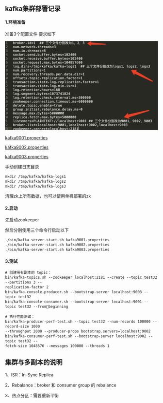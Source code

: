 ## kafka集群部署记录

#### 1.环境准备

准备3个配置文件  要求如下

![image-20211219215347716](集群部署/image-20211219215347716.png)

[kafka9001.properties](kafka9001.properties)

[kafka9002.properties](kafka9002.properties)

[kafka9003.properties](kafka9003.properties)

手动创建日志目录

```shell
mkdir /tmp/kafka/kafka-logs1
mkdir /tmp/kafka/kafka-logs2
mkdir /tmp/kafka/kafka-logs3
```



清理zk上所有数据，也可以使用单机部署的zk



#### 2.启动

先启动zookeeper

然后分别使用三个命令行启动以下

```shell
./bin/kafka-server-start.sh kafka9001.properties 
./bin/kafka-server-start.sh kafka9002.properties 
./bin/kafka-server-start.sh kafka9003.properties 
```



#### 3.测试

```shell
# 创建带有副本的 topic：
bin/kafka-topics.sh --zookeeper localhost:2181 --create --topic test32 --partitions 3 --
replication-factor 2
bin/kafka-console-producer.sh --bootstrap-server localhost:9003 --topic test32
bin/kafka-console-consumer.sh --bootstrap-server localhost:9001 --topic test32 --frombeginning

# 执行性能测试：
bin/kafka-producer-perf-test.sh --topic test32 --num-records 100000 --record-size 1000 
--throughput 2000 --producer-props bootstrap.servers=localhost:9002
bin/kafka-consumer-perf-test.sh --bootstrap-server localhost:9002 --topic test32 --
fetch-size 1048576 --messages 100000 --threads 1

```



## 集群与多副本的说明 

1、ISR：In-Sync Replica 

2、Rebalance：broker 和 consumer group 的 rebalance 

3、热点分区：需要重新平衡